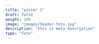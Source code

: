```yaml
---
title: "poster 1"
draft: false
weight: 200
image: "images/header-foto.jpg"
description: "this is meta description"
type: "foto"
---
```


